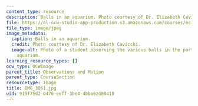 ```yaml
---
content_type: resource
description: Balls in an aquarium. Photo courtesy of Dr. Elizabeth Cavicchi.
file: https://ol-ocw-studio-app-production.s3.amazonaws.com/courses/ec-050-recreate-experiments-from-history-inform-the-future-from-the-past-galileo-january-iap-2010/919f75d20476eeff3be44bba62a80410_IMG_3861.jpg
file_type: image/jpeg
image_metadata:
  caption: Balls in an aquarium.
  credit: Photo courtesy of Dr. Elizabeth Cavicchi.
  image-alt: Photo of a student observing the various balls in the partially-filled
    aquarium.
learning_resource_types: []
ocw_type: OCWImage
parent_title: Observations and Motion
parent_type: CourseSection
resourcetype: Image
title: IMG_3861.jpg
uid: 919f75d2-0476-eeff-3be4-4bba62a80410
---
```

